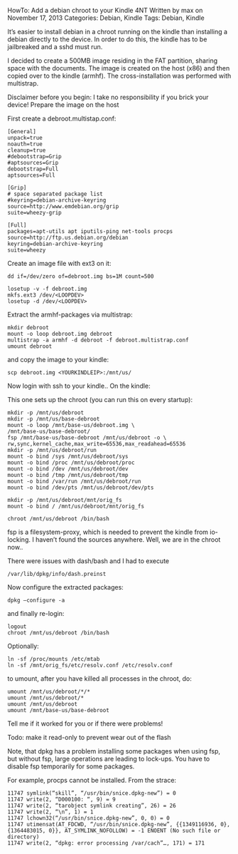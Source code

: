 HowTo: Add a debian chroot to your Kindle 4NT
Written by max on November 17, 2013 Categories: Debian, Kindle Tags: Debian, Kindle

It’s easier to install debian in a chroot running on the kindle than installing a debian directly to the device. In order to do this, the kindle has to be jailbreaked and a sshd must run.

I decided to create a 500MB image residing in the FAT partition, sharing space with the documents. The image is created on the host (x86) and then copied over to the kindle (armhf). The cross-installation was performed with multistrap.

Disclaimer before you begin: I take no responsibility if you brick your device!
Prepare the image on the host

First create a debroot.multistap.conf:

 

    [General]
    unpack=true
    noauth=true
    cleanup=true
    #debootstrap=Grip
    #aptsources=Grip
    debootstrap=Full
    aptsources=Full

    [Grip]
    # space separated package list
    #keyring=debian-archive-keyring
    source=http://www.emdebian.org/grip
    suite=wheezy-grip

    [Full]
    packages=apt-utils apt iputils-ping net-tools procps
    source=http://ftp.us.debian.org/debian
    keyring=debian-archive-keyring
    suite=wheezy

 

Create an image file with ext3 on it:

    dd if=/dev/zero of=debroot.img bs=1M count=500

    losetup -v -f debroot.img
    mkfs.ext3 /dev/<LOOPDEV>
    losetup -d /dev/<LOOPDEV>

Extract the armhf-packages via multistrap:

    mkdir debroot
    mount -o loop debroot.img debroot
    multistrap -a armhf -d debroot -f debroot.multistrap.conf
    umount debroot

and copy the image to your kindle:

    scp debroot.img <YOURKINDLEIP>:/mnt/us/

Now login with ssh to your kindle..
On the kindle:

This one sets up the chroot (you can run this on every startup):

    mkdir -p /mnt/us/debroot
    mkdir -p /mnt/us/base-debroot
    mount -o loop /mnt/base-us/debroot.img \
    /mnt/base-us/base-debroot/
    fsp /mnt/base-us/base-debroot /mnt/us/debroot -o \
    rw,sync,kernel_cache,max_write=65536,max_readahead=65536
    mkdir -p /mnt/us/debroot/run
    mount -o bind /sys /mnt/us/debroot/sys
    mount -o bind /proc /mnt/us/debroot/proc
    mount -o bind /dev /mnt/us/debroot/dev
    mount -o bind /tmp /mnt/us/debroot/tmp
    mount -o bind /var/run /mnt/us/debroot/run
    mount -o bind /dev/pts /mnt/us/debroot/dev/pts

    mkdir -p /mnt/us/debroot/mnt/orig_fs
    mount -o bind / /mnt/us/debroot/mnt/orig_fs

    chroot /mnt/us/debroot /bin/bash

     

fsp is a filesystem-proxy, which is needed to prevent the kindle from io-locking. I haven’t found the sources anywhere.
Well, we are in the chroot now..

There were issues with dash/bash and I had to execute

    /var/lib/dpkg/info/dash.preinst

 

Now configure the extracted packages:

    dpkg –configure -a

and finally re-login:

    logout
    chroot /mnt/us/debroot /bin/bash

Optionally:

    ln -sf /proc/mounts /etc/mtab
    ln -sf /mnt/orig_fs/etc/resolv.conf /etc/resolv.conf

to umount, after you have killed all processes in the chroot, do:

    umount /mnt/us/debroot/*/*
    umount /mnt/us/debroot/*
    umount /mnt/us/debroot
    umount /mnt/base-us/base-debroot

 
Tell me if it worked for you or if there were problems!

 

Todo: make it read-only to prevent wear out of the flash

Note, that dpkg has a problem installing some packages when using fsp, but without fsp, large operations are leading to lock-ups. You have to disable fsp temporarily for some packages.

For example, procps cannot be installed. From the strace:

    11747 symlink(“skill”, “/usr/bin/snice.dpkg-new”) = 0
    11747 write(2, “D000100: “, 9) = 9
    11747 write(2, “tarobject symlink creating”, 26) = 26
    11747 write(2, “\n”, 1) = 1
    11747 lchown32(“/usr/bin/snice.dpkg-new”, 0, 0) = 0
    11747 utimensat(AT_FDCWD, “/usr/bin/snice.dpkg-new”, {{1349116936, 0}, {1364483015, 0}}, AT_SYMLINK_NOFOLLOW) = -1 ENOENT (No such file or directory)
    11747 write(2, “dpkg: error processing /var/cach”…, 171) = 171
